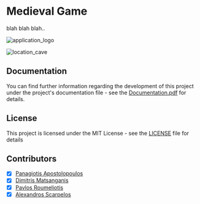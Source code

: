 # Medieval Game
blah blah blah..



![application_logo](https://user-images.githubusercontent.com/34712449/120995260-e6b6fc00-c78d-11eb-9e10-820f52049879.png)

![location_cave](https://user-images.githubusercontent.com/34712449/120995411-0b12d880-c78e-11eb-957b-893a2210bd33.png)

## Documentation

You can find further information regarding the development of this project under the project's documentation file - see the [Documentation.pdf](https://github.com/dimitrismatsanganis/3D_Medieval_Game/files/6615718/Documentation.pdf) for details. 

## License

This project is licensed under the MIT License - see the [LICENSE](LICENSE) file for details

## Contributors

- [X] [Panagiotis Apostolopoulos](https://github.com/papost) 
- [X] [Dimitris Matsanganis](https://github.com/dimitrismatsanganis) 
- [X] [Pavlos Roumeliotis](https://github.com/pavlosroumeliotis)
- [X] [Alexandros Scarpelos](https://github.com/alexhsog)
